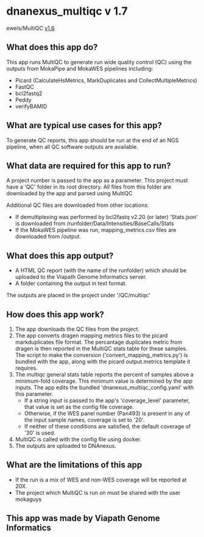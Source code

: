# dnanexus_multiqc v 1.7
ewels/MultiQC [v1.6](https://github.com/ewels/MultiQC/)

## What does this app do?
This app runs MultiQC to generate run wide quality control (QC) using the outputs from MokaPipe and MokaWES pipelines including:
* Picard (CalculateHsMetrics, MarkDuplicates and CollectMultipleMetrics)
* FastQC 
* bcl2fastq2
* Peddy
* verifyBAMID

## What are typical use cases for this app?
To generate QC reports, this app should be run at the end of an NGS pipeline, when all QC software outputs are available.

## What data are required for this app to run?
A project number is passed to the app as a parameter. This project must have a 'QC' folder in its root directory. All files from this folder are downloaded by the app and parsed using MultiQC

Additional QC files are downloaded from other locations:
* If demultiplexing was performed by bcl2fastq v2.20 (or later) 'Stats.json' is downloaded from  /runfolder/Data/Intensities/BaseCalls/Stats 
* If the MokaWES pipeline was run, mapping_metrics.csv files are downloaded from /output.

## What does this app output?
* A HTML QC report (with the name of the runfolder) which should be uploaded to the Viapath Genome Informatics server.
* A folder containing the output in text format.

The outputs are placed in the project under '/QC/multiqc'

## How does this app work?
1. The app downloads the QC files from the project.
2. The app converts dragen mapping metrics files to the picard markduplicates file format. The percantage duplicates metric from dragen is then reported in the MultiQC stats table for these samples. The script to make the conversion ('convert_mapping_metrics.py') is bundled with the app, along with the picard output.metrics template it requires.
3. The multiqc general stats table reports the percent of samples above a minimum-fold coverage. This minimum value is determined by the app inputs. The app edits the bundled 'dnanexus_multiqc_config.yaml' with this parameter.
    * If a string input is passed to the app's 'coverage_level' parameter, that value is set as the config file coverage.
    * Otherwise, if the WES panel number (Pan493) is present in any of the input sample names, coverage is set to '20'.
    * If neither of these conditions are satisfied, the default coverage of '30' is used.
4. MultiQC is called with the config file using docker.
5. The outputs are uploaded to DNAnexus.

## What are the limitations of this app
* If the run is a mix of WES and non-WES coverage will be reported at 20X.
* The project which MultiQC is run on must be shared with the user mokaguys

## This app was made by Viapath Genome Informatics 
